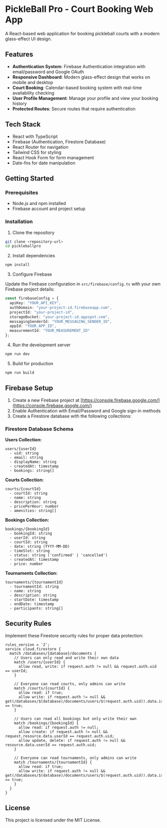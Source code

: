 # PickleBall Pro - Court Booking Web App

A React-based web application for booking pickleball courts with a modern glass-effect UI design.

## Features

- **Authentication System**: Firebase Authentication integration with email/password and Google OAuth
- **Responsive Dashboard**: Modern glass-effect design that works on mobile and desktop
- **Court Booking**: Calendar-based booking system with real-time availability checking
- **User Profile Management**: Manage your profile and view your booking history
- **Protected Routes**: Secure routes that require authentication

## Tech Stack

- React with TypeScript
- Firebase (Authentication, Firestore Database)
- React Router for navigation
- Tailwind CSS for styling
- React Hook Form for form management
- Date-fns for date manipulation

## Getting Started

### Prerequisites

- Node.js and npm installed
- Firebase account and project setup

### Installation

1. Clone the repository
```bash
git clone <repository-url>
cd pickleballpro
```

2. Install dependencies
```bash
npm install
```

3. Configure Firebase

Update the Firebase configuration in `src/firebase/config.ts` with your own Firebase project details:

```typescript
const firebaseConfig = {
  apiKey: "YOUR_API_KEY",
  authDomain: "your-project-id.firebaseapp.com",
  projectId: "your-project-id",
  storageBucket: "your-project-id.appspot.com",
  messagingSenderId: "YOUR_MESSAGING_SENDER_ID",
  appId: "YOUR_APP_ID",
  measurementId: "YOUR_MEASUREMENT_ID"
};
```

4. Run the development server
```bash
npm run dev
```

5. Build for production
```bash
npm run build
```

## Firebase Setup

1. Create a new Firebase project at [https://console.firebase.google.com/](https://console.firebase.google.com/)
2. Enable Authentication with Email/Password and Google sign-in methods
3. Create a Firestore database with the following collections:

### Firestore Database Schema

**Users Collection:**
```
users/{userId}
  - uid: string
  - email: string
  - displayName: string
  - createdAt: timestamp
  - bookings: string[]
```

**Courts Collection:**
```
courts/{courtId}
  - courtId: string
  - name: string
  - description: string
  - pricePerHour: number
  - amenities: string[]
```

**Bookings Collection:**
```
bookings/{bookingId}
  - bookingId: string
  - userId: string
  - courtId: string
  - date: string (YYYY-MM-DD)
  - timeSlot: string
  - status: string ('confirmed' | 'cancelled')
  - createdAt: timestamp
  - price: number
```

**Tournaments Collection:**
```
tournaments/{tournamentId}
  - tournamentId: string
  - name: string
  - description: string
  - startDate: timestamp
  - endDate: timestamp
  - participants: string[]
```

## Security Rules

Implement these Firestore security rules for proper data protection:

```
rules_version = '2';
service cloud.firestore {
  match /databases/{database}/documents {
    // Users can only read and write their own data
    match /users/{userId} {
      allow read, write: if request.auth != null && request.auth.uid == userId;
    }
    
    // Everyone can read courts, only admins can write
    match /courts/{courtId} {
      allow read: if true;
      allow write: if request.auth != null && get(/databases/$(database)/documents/users/$(request.auth.uid)).data.isAdmin == true;
    }
    
    // Users can read all bookings but only write their own
    match /bookings/{bookingId} {
      allow read: if request.auth != null;
      allow create: if request.auth != null && request.resource.data.userId == request.auth.uid;
      allow update, delete: if request.auth != null && resource.data.userId == request.auth.uid;
    }
    
    // Everyone can read tournaments, only admins can write
    match /tournaments/{tournamentId} {
      allow read: if true;
      allow write: if request.auth != null && get(/databases/$(database)/documents/users/$(request.auth.uid)).data.isAdmin == true;
    }
  }
}
```

## License

This project is licensed under the MIT License.
